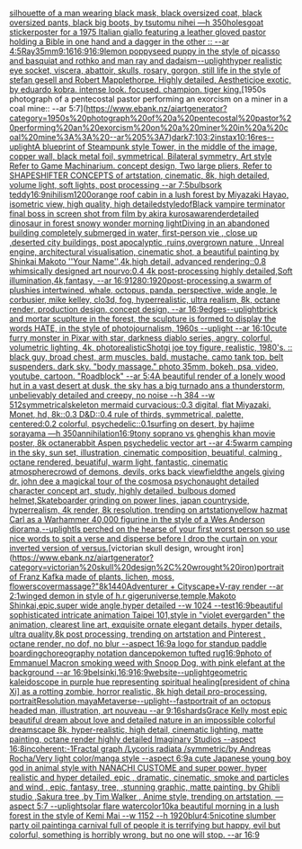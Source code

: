 [silhouette of a man wearing black mask, black oversized coat, black oversized pants, black big boots, by tsutomu nihei —h 350](https://www.ebank.nz/aiartgenerator?category=silhouette%20of%20a%20man%20wearing%20black%20mask%2C%20black%20oversized%20coat%2C%20black%20oversized%20pants%2C%20black%20big%20boots%2C%20by%20tsutomu%20nihei%20%E2%80%94h%20350)[holes](https://www.ebank.nz/aiartgenerator?category=holes)[goat sticker](https://www.ebank.nz/aiartgenerator?category=goat%20sticker)[poster for a 1975 Italian giallo featuring a leather gloved pastor holding a Bible in one hand and a dagger in the other :: --ar 4:5](https://www.ebank.nz/aiartgenerator?category=poster%20for%20a%201975%20Italian%20giallo%20featuring%20a%20leather%20gloved%20pastor%20holding%20a%20Bible%20in%20one%20hand%20and%20a%20dagger%20in%20the%20other%20%3A%3A%20--ar%204%3A5)[Ray](https://www.ebank.nz/aiartgenerator?category=Ray)[35mm](https://www.ebank.nz/aiartgenerator?category=35mm)[9:16](https://www.ebank.nz/aiartgenerator?category=9%3A16)[16:9](https://www.ebank.nz/aiartgenerator?category=16%3A9)[16:9](https://www.ebank.nz/aiartgenerator?category=16%3A9)[lemon poppyseed puppy in the style of picasso and basquiat and rothko and man ray and dadaism](https://www.ebank.nz/aiartgenerator?category=lemon%20poppyseed%20puppy%20in%20the%20style%20of%20picasso%20and%20basquiat%20and%20rothko%20and%20man%20ray%20and%20dadaism)[--uplight](https://www.ebank.nz/aiartgenerator?category=--uplight)[hyper realistic eye socket, viscera, abattoir, skulls, rosary, gorgon, still life in the style of stefan gesell and Robert Mapplethorpe. Highly detailed, Aesthetic](https://www.ebank.nz/aiartgenerator?category=hyper%20realistic%20eye%20socket%2C%20viscera%2C%20abattoir%2C%20skulls%2C%20rosary%2C%20gorgon%2C%20still%20life%20in%20the%20style%20of%20stefan%20gesell%20and%20Robert%20Mapplethorpe.%20Highly%20detailed%2C%20Aesthetic)[joe exotic, by eduardo kobra. intense look. focused. champion. tiger king.](https://www.ebank.nz/aiartgenerator?category=joe%20exotic%2C%20by%20eduardo%20kobra.%20intense%20look.%20focused.%20champion.%20tiger%20king.)[1950s photograph of a pentecostal pastor performing an exorcism on a miner in a coal mine:: --ar 5:7](https://www.ebank.nz/aiartgenerator?category=1950s%20photograph%20of%20a%20pentecostal%20pastor%20performing%20an%20exorcism%20on%20a%20miner%20in%20a%20coal%20mine%3A%3A%20--ar%205%3A7)[dark](https://www.ebank.nz/aiartgenerator?category=dark)[7:10](https://www.ebank.nz/aiartgenerator?category=7%3A10)[3:2](https://www.ebank.nz/aiartgenerator?category=3%3A2)[instax](https://www.ebank.nz/aiartgenerator?category=instax)[10:16](https://www.ebank.nz/aiartgenerator?category=10%3A16)[res](https://www.ebank.nz/aiartgenerator?category=res)[--uplight](https://www.ebank.nz/aiartgenerator?category=--uplight)[A blueprint of Steampunk style Tower,   in the middle of the image,   copper wall, black metal foil, symmetrical,  Bilateral symmetry,  Art style Refer to Game Machinarium.  concept design, Two large pliers, Refer to SHAPESHIFTER CONCEPTS  of artstation, cinematic,  8k, high detailed,  volume light,  soft lights,  post processing    --ar 7:5](https://www.ebank.nz/aiartgenerator?category=A%20blueprint%20of%20Steampunk%20style%20Tower%2C%20%20%20in%20the%20middle%20of%20the%20image%2C%20%20%20copper%20wall%2C%20black%20metal%20foil%2C%20symmetrical%2C%20%20Bilateral%20symmetry%2C%20%20Art%20style%20Refer%20to%20Game%20Machinarium.%20%20concept%20design%2C%20Two%20large%20pliers%2C%20Refer%20to%20SHAPESHIFTER%20CONCEPTS%20%20of%20artstation%2C%20cinematic%2C%20%208k%2C%20high%20detailed%2C%20%20volume%20light%2C%20%20soft%20lights%2C%20%20post%20processing%20%20%20%20--ar%207%3A5)[bulbs](https://www.ebank.nz/aiartgenerator?category=bulbs)[ork teddy](https://www.ebank.nz/aiartgenerator?category=ork%20teddy)[16:9](https://www.ebank.nz/aiartgenerator?category=16%3A9)[nihilism](https://www.ebank.nz/aiartgenerator?category=nihilism)[1200](https://www.ebank.nz/aiartgenerator?category=1200)[orange roof cabin in a lush forest by Miyazaki Hayao, isometric view, high quality, high detailed](https://www.ebank.nz/aiartgenerator?category=orange%20roof%20cabin%20in%20a%20lush%20forest%20by%20Miyazaki%20Hayao%2C%20isometric%20view%2C%20high%20quality%2C%20high%20detailed)[style](https://www.ebank.nz/aiartgenerator?category=style)[dof](https://www.ebank.nz/aiartgenerator?category=dof)[Black vampire terminator final boss in screen shot from film by akira kurosawa](https://www.ebank.nz/aiartgenerator?category=Black%20vampire%20terminator%20final%20boss%20in%20screen%20shot%20from%20film%20by%20akira%20kurosawa)[render](https://www.ebank.nz/aiartgenerator?category=render)[detailed dinosaur in forest snowy wonder morning light](https://www.ebank.nz/aiartgenerator?category=detailed%20dinosaur%20in%20forest%20snowy%20wonder%20morning%20light)[Diving in an abandoned building completely submerged in water, first-person vie , close up ,deserted city buildings, post apocalyptic ,ruins,overgrown nature , Unreal engine, architectural visualisation, cinematic shot, a beautiful painting by Shinkai Makoto ''Your Name'',4k,high detail, advanced rendering::0.8 whimsically designed art nourvo:0.4 4k post-processing highly detailed,Soft illumination,4k,fantasy, --ar 16:9](https://www.ebank.nz/aiartgenerator?category=Diving%20in%20an%20abandoned%20building%20completely%20submerged%20in%20water%2C%20first-person%20vie%20%2C%20close%20up%20%2Cdeserted%20city%20buildings%2C%20post%20apocalyptic%20%2Cruins%2Covergrown%20nature%20%2C%20Unreal%20engine%2C%20architectural%20visualisation%2C%20cinematic%20shot%2C%20a%20beautiful%20painting%20by%20Shinkai%20Makoto%20%27%27Your%20Name%27%27%2C4k%2Chigh%20detail%2C%20advanced%20rendering%3A%3A0.8%20whimsically%20designed%20art%20nourvo%3A0.4%204k%20post-processing%20highly%20detailed%2CSoft%20illumination%2C4k%2Cfantasy%2C%20--ar%2016%3A9)[1280:1920](https://www.ebank.nz/aiartgenerator?category=1280%3A1920)[post-processing,](https://www.ebank.nz/aiartgenerator?category=post-processing%2C)[a swarm of plushies intertwined, whale, octopus, panda, perspective, wide angle, le corbusier, mike kelley, clo3d, fog, hyperrealistic, ultra realism, 8k, octane render, production design, concept design, --ar 16:9](https://www.ebank.nz/aiartgenerator?category=a%20swarm%20of%20plushies%20intertwined%2C%20whale%2C%20octopus%2C%20panda%2C%20perspective%2C%20wide%20angle%2C%20le%20corbusier%2C%20mike%20kelley%2C%20clo3d%2C%20fog%2C%20hyperrealistic%2C%20ultra%20realism%2C%208k%2C%20octane%20render%2C%20production%20design%2C%20concept%20design%2C%20--ar%2016%3A9)[edges](https://www.ebank.nz/aiartgenerator?category=edges)[--uplight](https://www.ebank.nz/aiartgenerator?category=--uplight)[brick and mortar scuplture in the forest, the sculpture is formed to display the words HATE, in the style of photojournalism, 1960s --uplight --ar 16:10](https://www.ebank.nz/aiartgenerator?category=brick%20and%20mortar%20scuplture%20in%20the%20forest%2C%20the%20sculpture%20is%20formed%20to%20display%20the%20words%20HATE%2C%20in%20the%20style%20of%20photojournalism%2C%201960s%20--uplight%20--ar%2016%3A10)[cute furry monster in Pixar with star, darkness diablo series, angry, colorful, volumetric lighting, 4k, photorealistic](https://www.ebank.nz/aiartgenerator?category=cute%20furry%20monster%20in%20Pixar%20with%20star%2C%20darkness%20diablo%20series%2C%20angry%2C%20colorful%2C%20volumetric%20lighting%2C%204k%2C%20photorealistic)[Shot](https://www.ebank.nz/aiartgenerator?category=Shot)[gi joe toy figure, realistic, 1980's. :: black guy, broad chest, arm muscles. bald. mustache. camo tank top. belt suspenders. dark sky. "body massage." photo 35mm, bokeh, psa, video, youtube, cartoon. "Roadblock" --ar 5:4](https://www.ebank.nz/aiartgenerator?category=gi%20joe%20toy%20figure%2C%20realistic%2C%201980%27s.%20%3A%3A%20black%20guy%2C%20broad%20chest%2C%20arm%20muscles.%20bald.%20mustache.%20camo%20tank%20top.%20belt%20suspenders.%20dark%20sky.%20%22body%20massage.%22%20photo%2035mm%2C%20bokeh%2C%20psa%2C%20video%2C%20youtube%2C%20cartoon.%20%22Roadblock%22%20--ar%205%3A4)[A beautiful render of a lonely wood hut in a vast desert at dusk, the sky has a big turnado ans a thunderstorm, unbelievably detailed and creepy, no noise --h 384 --w 512](https://www.ebank.nz/aiartgenerator?category=A%20beautiful%20render%20of%20a%20lonely%20wood%20hut%20in%20a%20vast%20desert%20at%20dusk%2C%20the%20sky%20has%20a%20big%20turnado%20ans%20a%20thunderstorm%2C%20unbelievably%20detailed%20and%20creepy%2C%20no%20noise%20--h%20384%20--w%20512)[symmetrical](https://www.ebank.nz/aiartgenerator?category=symmetrical)[skeleton mermaid curvacious::0.3 digital, flat Miyazaki, Monet, hd, 8k::0.3 D&D::0.4 rule of thirds, symmetrical, palette, centered:0.2 colorful, psychedelic::0.1](https://www.ebank.nz/aiartgenerator?category=skeleton%20mermaid%20curvacious%3A%3A0.3%20digital%2C%20flat%20Miyazaki%2C%20Monet%2C%20hd%2C%208k%3A%3A0.3%20D%26D%3A%3A0.4%20rule%20of%20thirds%2C%20symmetrical%2C%20palette%2C%20centered%3A0.2%20colorful%2C%20psychedelic%3A%3A0.1)[surfing on desert, by hajime sorayama —h 350](https://www.ebank.nz/aiartgenerator?category=surfing%20on%20desert%2C%20by%20hajime%20sorayama%20%E2%80%94h%20350)[annihilation](https://www.ebank.nz/aiartgenerator?category=annihilation)[16:9](https://www.ebank.nz/aiartgenerator?category=16%3A9)[tony soprano vs ghenghis khan movie poster, 8k octane](https://www.ebank.nz/aiartgenerator?category=tony%20soprano%20vs%20ghenghis%20khan%20movie%20poster%2C%208k%20octane)[rabbit Aspen psychedelic vector art --ar 4:5](https://www.ebank.nz/aiartgenerator?category=rabbit%20Aspen%20psychedelic%20vector%20art%20--ar%204%3A5)[warm camping in the sky, sun set, illustration, cinematic composition, beuatiful, calming , octane rendered, beuatiful, warm light, fantastic, cinematic atmosphere](https://www.ebank.nz/aiartgenerator?category=warm%20camping%20in%20the%20sky%2C%20sun%20set%2C%20illustration%2C%20cinematic%20composition%2C%20beuatiful%2C%20calming%20%2C%20octane%20rendered%2C%20beuatiful%2C%20warm%20light%2C%20fantastic%2C%20cinematic%20atmosphere)[crowd of demons, devils, orks back view](https://www.ebank.nz/aiartgenerator?category=crowd%20of%20demons%2C%20devils%2C%20orks%20back%20view)[field](https://www.ebank.nz/aiartgenerator?category=field)[the angels giving dr. john dee a magickal tour of the cosmos](https://www.ebank.nz/aiartgenerator?category=the%20angels%20giving%20dr.%20john%20dee%20a%20magickal%20tour%20of%20the%20cosmos)[a psychonaught detailed character concept art, study, highly detailed, bulbous domed helmet,](https://www.ebank.nz/aiartgenerator?category=a%20psychonaught%20detailed%20character%20concept%20art%2C%20study%2C%20highly%20detailed%2C%20bulbous%20domed%20helmet%2C)[Skateboarder grinding on power lines, japan countryside, hyperrealism, 4k render, 8k resolution, trending on artstation](https://www.ebank.nz/aiartgenerator?category=Skateboarder%20grinding%20on%20power%20lines%2C%20japan%20countryside%2C%20hyperrealism%2C%204k%20render%2C%208k%20resolution%2C%20trending%20on%20artstation)[yellow hazmat Carl as a Warhammer 40,000 figurine in the style of a Wes Anderson diorama,](https://www.ebank.nz/aiartgenerator?category=yellow%20hazmat%20Carl%20as%20a%20Warhammer%2040%2C000%20figurine%20in%20the%20style%20of%20a%20Wes%20Anderson%20diorama%2C)[--uplight](https://www.ebank.nz/aiartgenerator?category=--uplight)[Is perched on the hearse of your first worst person so use nice words to spit a verse and disperse before I drop the curtain on your inverted version of versus.](https://www.ebank.nz/aiartgenerator?category=Is%20perched%20on%20the%20hearse%20of%20your%20first%20worst%20person%20so%20use%20nice%20words%20to%20spit%20a%20verse%20and%20disperse%20before%20I%20drop%20the%20curtain%20on%20your%20inverted%20version%20of%20versus.)[victorian skull design, wrought iron](https://www.ebank.nz/aiartgenerator?category=victorian%20skull%20design%2C%20wrought%20iron)[portrait of Franz Kafka made of plants, lichen, moss, flowers](https://www.ebank.nz/aiartgenerator?category=portrait%20of%20Franz%20Kafka%20made%20of%20plants%2C%20lichen%2C%20moss%2C%20flowers)[cover](https://www.ebank.nz/aiartgenerator?category=cover)[massage?"](https://www.ebank.nz/aiartgenerator?category=massage%3F%22)[8k](https://www.ebank.nz/aiartgenerator?category=8k)[1440](https://www.ebank.nz/aiartgenerator?category=1440)[Adventurer + Cityscape+V-ray render --ar 2:1](https://www.ebank.nz/aiartgenerator?category=Adventurer%20%2B%20Cityscape%2BV-ray%20render%20--ar%202%3A1)[winged demon in style of h.r giger](https://www.ebank.nz/aiartgenerator?category=winged%20demon%20in%20style%20of%20h.r%20giger)[universe,temple,Makoto Shinkai,epic,super wide angle,hyper detailed --w 1024 --test](https://www.ebank.nz/aiartgenerator?category=universe%2Ctemple%2CMakoto%20Shinkai%2Cepic%2Csuper%20wide%20angle%2Chyper%20detailed%20--w%201024%20--test)[16:9](https://www.ebank.nz/aiartgenerator?category=16%3A9)[beautiful sophisticated intricate animation Taipei 101,style in "violet evergarden" the animation, clearest line art, exquisite ornate elegant details, hyper details, ultra quality,8k post processing, trending on artstation and Pinterest , octane render, no dof, no blur --aspect 16:9](https://www.ebank.nz/aiartgenerator?category=beautiful%20sophisticated%20intricate%20animation%20Taipei%20101%2Cstyle%20in%20%22violet%20evergarden%22%20the%20animation%2C%20clearest%20line%20art%2C%20exquisite%20ornate%20elegant%20details%2C%20hyper%20details%2C%20ultra%20quality%2C8k%20post%20processing%2C%20trending%20on%20artstation%20and%20Pinterest%20%2C%20octane%20render%2C%20no%20dof%2C%20no%20blur%20--aspect%2016%3A9)[a logo for standup paddle boarding](https://www.ebank.nz/aiartgenerator?category=a%20logo%20for%20standup%20paddle%20boarding)[choreography notation dance](https://www.ebank.nz/aiartgenerator?category=choreography%20notation%20dance)[pokemon tufted rug](https://www.ebank.nz/aiartgenerator?category=pokemon%20tufted%20rug)[16:9](https://www.ebank.nz/aiartgenerator?category=16%3A9)[photo of Emmanuel Macron smoking weed with Snoop Dog, with pink elefant at the background --ar 16:9](https://www.ebank.nz/aiartgenerator?category=photo%20of%20Emmanuel%20Macron%20smoking%20weed%20with%20Snoop%20Dog%2C%20with%20pink%20elefant%20at%20the%20background%20--ar%2016%3A9)[belsinki,](https://www.ebank.nz/aiartgenerator?category=belsinki%2C)[16:9](https://www.ebank.nz/aiartgenerator?category=16%3A9)[16:9](https://www.ebank.nz/aiartgenerator?category=16%3A9)[website](https://www.ebank.nz/aiartgenerator?category=website)[--uplight](https://www.ebank.nz/aiartgenerator?category=--uplight)[geometric kaleidoscope in purple hue representing spiritual healing](https://www.ebank.nz/aiartgenerator?category=geometric%20kaleidoscope%20in%20purple%20hue%20representing%20spiritual%20healing)[[president of china Xi] as a rotting zombie, horror realistic, 8k high detail pro-processing, portrait](https://www.ebank.nz/aiartgenerator?category=%5Bpresident%20of%20china%20Xi%5D%20as%20a%20rotting%20zombie%2C%20horror%20realistic%2C%208k%20high%20detail%20pro-processing%2C%20portrait)[Resolution,maya](https://www.ebank.nz/aiartgenerator?category=Resolution%2Cmaya)[Metaverse](https://www.ebank.nz/aiartgenerator?category=Metaverse)[--uplight](https://www.ebank.nz/aiartgenerator?category=--uplight)[--fast](https://www.ebank.nz/aiartgenerator?category=--fast)[portrait of an octopus headed man, illustration, art nouveau --ar 9:16](https://www.ebank.nz/aiartgenerator?category=portrait%20of%20an%20octopus%20headed%20man%2C%20illustration%2C%20art%20nouveau%20--ar%209%3A16)[shards](https://www.ebank.nz/aiartgenerator?category=shards)[Grace Kelly most epic beautiful dream about love and detailed nature in an impossible colorful dreamscape 8k, hyper-realistic, high detail, cinematic lighting, matte painting, octane render highly detailed Imaginary Studios --aspect 16:8](https://www.ebank.nz/aiartgenerator?category=Grace%20Kelly%20most%20epic%20beautiful%20dream%20about%20love%20and%20detailed%20nature%20in%20an%20impossible%20colorful%20dreamscape%208k%2C%20hyper-realistic%2C%20high%20detail%2C%20cinematic%20lighting%2C%20matte%20painting%2C%20octane%20render%20highly%20detailed%20Imaginary%20Studios%20--aspect%2016%3A8)[incoherent:-1](https://www.ebank.nz/aiartgenerator?category=incoherent%3A-1)[Fractal graph /Lycoris radiata /symmetric/by Andreas Rocha/Very light color/manga style    --aspect 6:9](https://www.ebank.nz/aiartgenerator?category=Fractal%20graph%20/Lycoris%20radiata%20/symmetric/by%20Andreas%20Rocha/Very%20light%20color/manga%20style%20%20%20%20--aspect%206%3A9)[a cute Japanese young boy god in animal style with NANACHI CUSTOME and super power, hyper realistic and hyper detailed, epic , dramatic, cinematic, smoke and particles and wind , epic, fantasy, tree, ,stunning graphic, matte painting, by Ghibli studio ,Sakura tree ,by Tim Walker , Anime style, trending on artstation, —aspect 5:7 --uplight](https://www.ebank.nz/aiartgenerator?category=a%20cute%20Japanese%20young%20boy%20god%20in%20animal%20style%20with%20NANACHI%20CUSTOME%20and%20super%20power%2C%20hyper%20realistic%20and%20hyper%20detailed%2C%20epic%20%2C%20dramatic%2C%20cinematic%2C%20smoke%20and%20particles%20and%20wind%20%2C%20epic%2C%20fantasy%2C%20tree%2C%20%2Cstunning%20graphic%2C%20matte%20painting%2C%20by%20Ghibli%20studio%20%2CSakura%20tree%20%2Cby%20Tim%20Walker%20%2C%20Anime%20style%2C%20trending%20on%20artstation%2C%20%E2%80%94aspect%205%3A7%20--uplight)[solar flare watercolor](https://www.ebank.nz/aiartgenerator?category=solar%20flare%20watercolor)[10k](https://www.ebank.nz/aiartgenerator?category=10k)[a beautiful morning in a lush forest in the style of Kemi Mai --w 1152 --h 1920](https://www.ebank.nz/aiartgenerator?category=a%20beautiful%20morning%20in%20a%20lush%20forest%20in%20the%20style%20of%20Kemi%20Mai%20--w%201152%20--h%201920)[blur](https://www.ebank.nz/aiartgenerator?category=blur)[4:5](https://www.ebank.nz/aiartgenerator?category=4%3A5)[nicotine slumber party oil painting](https://www.ebank.nz/aiartgenerator?category=nicotine%20slumber%20party%20oil%20painting)[a carnival full of people it is terrifying but happy, evil but colorful, something is horribly wrong, but no one will stop. --ar 16:9](https://www.ebank.nz/aiartgenerator?category=a%20carnival%20full%20of%20people%20it%20is%20terrifying%20but%20happy%2C%20evil%20but%20colorful%2C%20something%20is%20horribly%20wrong%2C%20but%20no%20one%20will%20stop.%20--ar%2016%3A9)